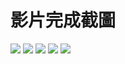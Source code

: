 # 影片完成截圖
![](https://i.imgur.com/R6IhTuA.png)
![](https://i.imgur.com/z79mAJW.png)
![](https://i.imgur.com/1cGEbMS.png)
![](https://i.imgur.com/RWaYQF0.png)
![](https://i.imgur.com/sp1Ccyk.png)
